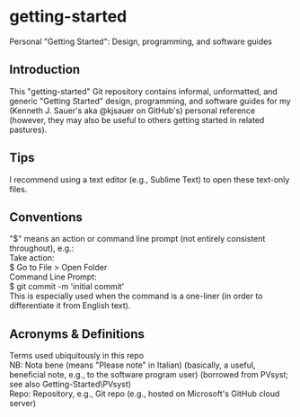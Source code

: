 # getting-started
Personal "Getting Started": Design, programming, and software guides

## Introduction
This "getting-started" Git repository contains informal, unformatted, and generic "Getting Started" design, programming, and software guides for my (Kenneth J. Sauer's aka @kjsauer on GitHub's) personal reference (however, they may also be useful to others getting started in related pastures).

## Tips
I recommend using a text editor (e.g., Sublime Text) to open these text-only files.

## Conventions
"$" means an action or command line prompt (not entirely consistent throughout), e.g.:  
Take action:  
$ Go to File > Open Folder  
Command Line Prompt:  
$ git commit -m 'initial commit'  
This is especially used when the command is a one-liner (in order to differentiate it from English text).

## Acronyms & Definitions
Terms used ubiquitously in this repo  
NB: Nota bene (means "Please note" in Italian) (basically, a useful, beneficial note, e.g., to the software program user) (borrowed from PVsyst; see also Getting-Started\PVsyst)  
Repo: Repository, e.g., Git repo (e.g., hosted on Microsoft's GitHub cloud server)